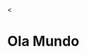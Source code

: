 <<!DOCTYPE html>
<html>
<head>
	<meta charset="utf-8">
	<meta name="viewport" content="width=device-width, initial-scale=1">
	<title>Meu brande</title>
</head>
<body>
	<h1>Ola Mundo</h1>
</body>
</html>